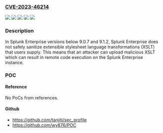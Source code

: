 ### [CVE-2023-46214](https://cve.mitre.org/cgi-bin/cvename.cgi?name=CVE-2023-46214)
![](https://img.shields.io/static/v1?label=Product&message=Splunk%20Cloud&color=blue)
![](https://img.shields.io/static/v1?label=Product&message=Splunk%20Enterprise&color=blue)
![](https://img.shields.io/static/v1?label=Version&message=-%3C%209.1.2308%20&color=brighgreen)
![](https://img.shields.io/static/v1?label=Version&message=9.0%3C%209.0.7%20&color=brighgreen)
![](https://img.shields.io/static/v1?label=Vulnerability&message=The%20software%20does%20not%20properly%20neutralize%20special%20elements%20that%20are%20used%20in%20XML%2C%20allowing%20attackers%20to%20modify%20the%20syntax%2C%20content%2C%20or%20commands%20of%20the%20XML%20before%20it%20is%20processed%20by%20an%20end%20system.&color=brighgreen)

### Description

In Splunk Enterprise versions below 9.0.7 and 9.1.2, Splunk Enterprise does not safely sanitize extensible stylesheet language transformations (XSLT) that users supply. This means that an attacker can upload malicious XSLT which can result in remote code execution on the Splunk Enterprise instance.

### POC

#### Reference
No PoCs from references.

#### Github
- https://github.com/tanjiti/sec_profile
- https://github.com/wy876/POC


